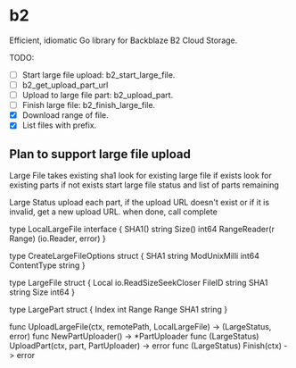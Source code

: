 # b2

Efficient, idiomatic Go library for Backblaze B2 Cloud Storage.

TODO:
 * [ ] Start large file upload: b2_start_large_file.
 * [ ] b2_get_upload_part_url
 * [ ] Upload to large file part: b2_upload_part.
 * [ ] Finish large file: b2_finish_large_file.
 * [x] Download range of file.
 * [x] List files with prefix.

## Plan to support large file upload

Large File
	takes existing sha1
	look for existing large file
		if exists
			look for existing parts
		if not exists
			start large file
	status and list of parts remaining

Large Status
	upload each part, if the upload URL doesn't exist or if it is invalid, get a new upload URL.
	when done, call complete


type LocalLargeFile interface {
	SHA1() string
	Size() int64
	RangeReader(r Range) (io.Reader, error)
}

type CreateLargeFileOptions struct {
	SHA1 string
	ModUnixMilli int64
	ContentType string
}

type LargeFile struct {
	Local io.ReadSizeSeekCloser
	FileID string
	SHA1 string
	Size int64
}

type LargePart struct {
	Index int
	Range Range
	SHA1 string
}


func UploadLargeFile(ctx, remotePath, LocalLargeFile) -> (LargeStatus, error)
func NewPartUploader() -> *PartUploader
func (LargeStatus) UploadPart(ctx, part, PartUploader) -> error
func (LargeStatus) Finish(ctx) -> error

